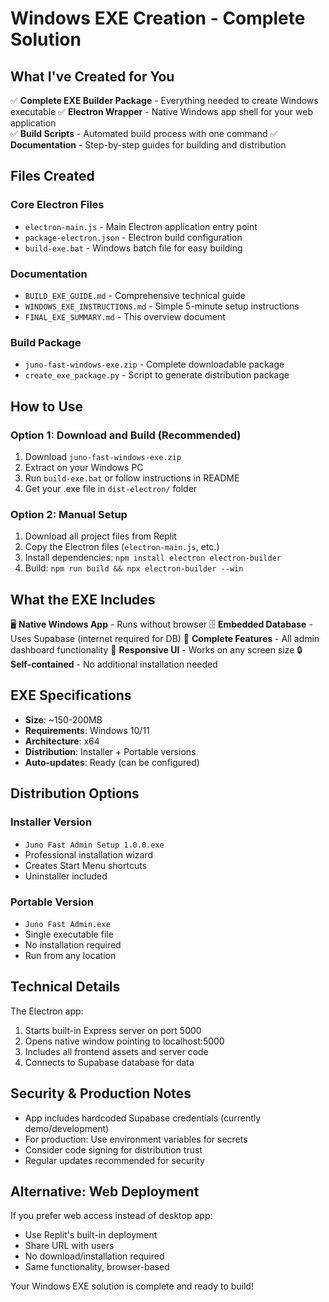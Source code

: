 # Windows EXE Creation - Complete Solution

## What I've Created for You

✅ **Complete EXE Builder Package** - Everything needed to create Windows executable
✅ **Electron Wrapper** - Native Windows app shell for your web application  
✅ **Build Scripts** - Automated build process with one command
✅ **Documentation** - Step-by-step guides for building and distribution

## Files Created

### Core Electron Files
- `electron-main.js` - Main Electron application entry point
- `package-electron.json` - Electron build configuration
- `build-exe.bat` - Windows batch file for easy building

### Documentation
- `BUILD_EXE_GUIDE.md` - Comprehensive technical guide
- `WINDOWS_EXE_INSTRUCTIONS.md` - Simple 5-minute setup instructions
- `FINAL_EXE_SUMMARY.md` - This overview document

### Build Package
- `juno-fast-windows-exe.zip` - Complete downloadable package
- `create_exe_package.py` - Script to generate distribution package

## How to Use

### Option 1: Download and Build (Recommended)
1. Download `juno-fast-windows-exe.zip` 
2. Extract on your Windows PC
3. Run `build-exe.bat` or follow instructions in README
4. Get your .exe file in `dist-electron/` folder

### Option 2: Manual Setup
1. Download all project files from Replit
2. Copy the Electron files (`electron-main.js`, etc.)
3. Install dependencies: `npm install electron electron-builder`
4. Build: `npm run build && npx electron-builder --win`

## What the EXE Includes

🖥️ **Native Windows App** - Runs without browser
🗄️ **Embedded Database** - Uses Supabase (internet required for DB)
🚀 **Complete Features** - All admin dashboard functionality
📱 **Responsive UI** - Works on any screen size
🔒 **Self-contained** - No additional installation needed

## EXE Specifications

- **Size**: ~150-200MB
- **Requirements**: Windows 10/11
- **Architecture**: x64 
- **Distribution**: Installer + Portable versions
- **Auto-updates**: Ready (can be configured)

## Distribution Options

### Installer Version
- `Juno Fast Admin Setup 1.0.0.exe`
- Professional installation wizard
- Creates Start Menu shortcuts
- Uninstaller included

### Portable Version  
- `Juno Fast Admin.exe`
- Single executable file
- No installation required
- Run from any location

## Technical Details

The Electron app:
1. Starts built-in Express server on port 5000
2. Opens native window pointing to localhost:5000
3. Includes all frontend assets and server code
4. Connects to Supabase database for data

## Security & Production Notes

- App includes hardcoded Supabase credentials (currently demo/development)
- For production: Use environment variables for secrets
- Consider code signing for distribution trust
- Regular updates recommended for security

## Alternative: Web Deployment

If you prefer web access instead of desktop app:
- Use Replit's built-in deployment
- Share URL with users
- No download/installation required
- Same functionality, browser-based

Your Windows EXE solution is complete and ready to build!